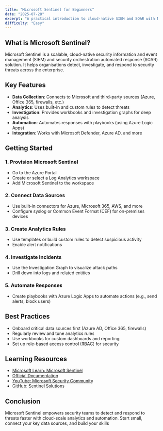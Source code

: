 ```yaml
---
title: "Microsoft Sentinel for Beginners"
date: "2025-07-28"
excerpt: "A practical introduction to cloud-native SIEM and SOAR with Microsoft Sentinel."
difficulty: "Easy"
---
```


## What is Microsoft Sentinel?

Microsoft Sentinel is a scalable, cloud-native security information and event management (SIEM) and security orchestration automated response (SOAR) solution. It helps organisations detect, investigate, and respond to security threats across the enterprise.

## Key Features

- **Data Collection**: Connects to Microsoft and third-party sources (Azure, Office 365, firewalls, etc.)
- **Analytics**: Uses built-in and custom rules to detect threats
- **Investigation**: Provides workbooks and investigation graphs for deep analysis
- **Automation**: Automates responses with playbooks (using Azure Logic Apps)
- **Integration**: Works with Microsoft Defender, Azure AD, and more

## Getting Started

### 1. Provision Microsoft Sentinel

- Go to the Azure Portal
- Create or select a Log Analytics workspace
- Add Microsoft Sentinel to the workspace

### 2. Connect Data Sources

- Use built-in connectors for Azure, Microsoft 365, AWS, and more
- Configure syslog or Common Event Format (CEF) for on-premises devices

### 3. Create Analytics Rules

- Use templates or build custom rules to detect suspicious activity
- Enable alert notifications

### 4. Investigate Incidents

- Use the Investigation Graph to visualize attack paths
- Drill down into logs and related entities

### 5. Automate Responses

- Create playbooks with Azure Logic Apps to automate actions (e.g., send alerts, block users)

## Best Practices

- Onboard critical data sources first (Azure AD, Office 365, firewalls)
- Regularly review and tune analytics rules
- Use workbooks for custom dashboards and reporting
- Set up role-based access control (RBAC) for security

## Learning Resources

- [Microsoft Learn: Microsoft Sentinel](https://learn.microsoft.com/en-us/training/courses/dp-600t00)
- [Official Documentation](https://learn.microsoft.com/en-us/azure/sentinel/)
- [YouTube: Microsoft Security Community](https://www.youtube.com/c/MicrosoftSecurityCommunity)
- [GitHub: Sentinel Solutions](https://github.com/Azure/Azure-Sentinel)

## Conclusion

Microsoft Sentinel empowers security teams to detect and respond to threats faster with cloud-scale analytics and automation. Start small, connect your key data sources, and build your skills